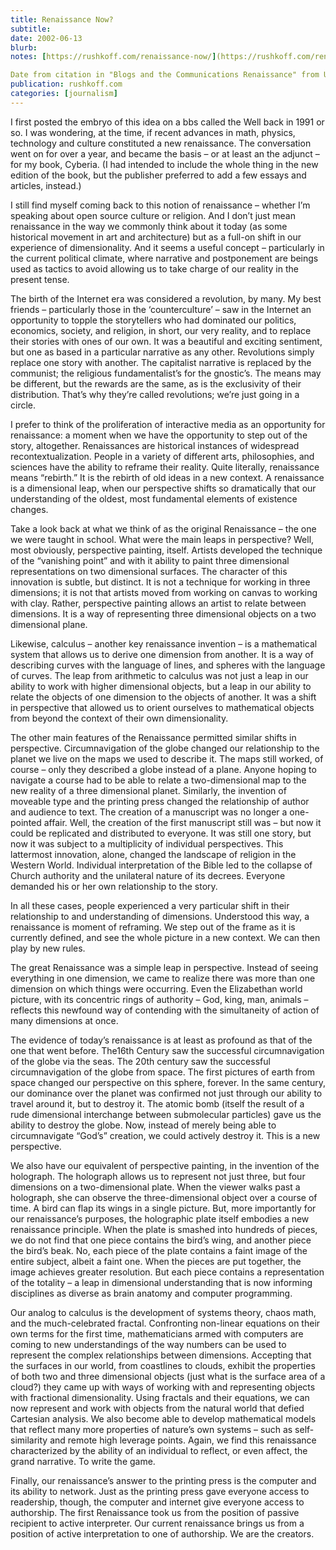 ```yaml
---
title: Renaissance Now?
subtitle: 
date: 2002-06-13
blurb: 
notes: [https://rushkoff.com/renaissance-now/](https://rushkoff.com/renaissance-now/ "https://rushkoff.com/renaissance-now/")

Date from citation in "Blogs and the Communications Renaissance" from Uses of Blogs
publication: rushkoff.com
categories: [journalism]
---
```


I first posted the embryo of this idea on a bbs called the Well back in 1991 or so. I was wondering, at the time, if recent advances in math, physics, technology and culture constituted a new renaissance. The conversation went on for over a year, and became the basis – or at least an the adjunct – for my book, Cyberia. (I had intended to include the whole thing in the new edition of the book, but the publisher preferred to add a few essays and articles, instead.)

I still find myself coming back to this notion of renaissance – whether I’m speaking about open source culture or religion. And I don’t just mean renaissance in the way we commonly think about it today (as some historical movement in art and architecture) but as a full-on shift in our experience of dimensionality. And it seems a useful concept – particularly in the current political climate, where narrative and postponement are beings used as tactics to avoid allowing us to take charge of our reality in the present tense.

The birth of the Internet era was considered a revolution, by many. My best friends – particularly those in the ‘counterculture’ – saw in the Internet an opportunity to topple the storytellers who had dominated our politics, economics, society, and religion, in short, our very reality, and to replace their stories with ones of our own. It was a beautiful and exciting sentiment, but one as based in a particular narrative as any other. Revolutions simply replace one story with another. The capitalist narrative is replaced by the communist; the religious fundamentalist’s for the gnostic’s. The means may be different, but the rewards are the same, as is the exclusivity of their distribution. That’s why they’re called revolutions; we’re just going in a circle.

I prefer to think of the proliferation of interactive media as an opportunity for renaissance: a moment when we have the opportunity to step out of the story, altogether. Renaissances are historical instances of widespread recontextualization. People in a variety of different arts, philosophies, and sciences have the ability to reframe their reality. Quite literally, renaissance means “rebirth.” It is the rebirth of old ideas in a new context. A renaissance is a dimensional leap, when our perspective shifts so dramatically that our understanding of the oldest, most fundamental elements of existence changes.

Take a look back at what we think of as the original Renaissance – the one we were taught in school. What were the main leaps in perspective? Well, most obviously, perspective painting, itself. Artists developed the technique of the “vanishing point” and with it ability to paint three dimensional representations on two dimensional surfaces. The character of this innovation is subtle, but distinct. It is not a technique for working in three dimensions; it is not that artists moved from working on canvas to working with clay. Rather, perspective painting allows an artist to relate between dimensions. It is a way of representing three dimensional objects on a two dimensional plane.

Likewise, calculus – another key renaissance invention – is a mathematical system that allows us to derive one dimension from another. It is a way of describing curves with the language of lines, and spheres with the language of curves. The leap from arithmetic to calculus was not just a leap in our ability to work with higher dimensional objects, but a leap in our ability to relate the objects of one dimension to the objects of another. It was a shift in perspective that allowed us to orient ourselves to mathematical objects from beyond the context of their own dimensionality.

The other main features of the Renaissance permitted similar shifts in perspective. Circumnavigation of the globe changed our relationship to the planet we live on the maps we used to describe it. The maps still worked, of course – only they described a globe instead of a plane. Anyone hoping to navigate a course had to be able to relate a two-dimensional map to the new reality of a three dimensional planet. Similarly, the invention of moveable type and the printing press changed the relationship of author and audience to text. The creation of a manuscript was no longer a one-pointed affair. Well, the creation of the first manuscript still was – but now it could be replicated and distributed to everyone. It was still one story, but now it was subject to a multiplicity of individual perspectives. This lattermost innovation, alone, changed the landscape of religion in the Western World. Individual interpretation of the Bible led to the collapse of Church authority and the unilateral nature of its decrees. Everyone demanded his or her own relationship to the story.

In all these cases, people experienced a very particular shift in their relationship to and understanding of dimensions. Understood this way, a renaissance is moment of reframing. We step out of the frame as it is currently defined, and see the whole picture in a new context. We can then play by new rules.

The great Renaissance was a simple leap in perspective. Instead of seeing everything in one dimension, we came to realize there was more than one dimension on which things were occurring. Even the Elizabethan world picture, with its concentric rings of authority – God, king, man, animals – reflects this newfound way of contending with the simultaneity of action of many dimensions at once.

The evidence of today’s renaissance is at least as profound as that of the one that went before. The16th Century saw the successful circumnavigation of the globe via the seas. The 20th century saw the successful circumnavigation of the globe from space. The first pictures of earth from space changed our perspective on this sphere, forever. In the same century, our dominance over the planet was confirmed not just through our ability to travel around it, but to destroy it. The atomic bomb (itself the result of a rude dimensional interchange between submolecular particles) gave us the ability to destroy the globe. Now, instead of merely being able to circumnavigate “God’s” creation, we could actively destroy it. This is a new perspective.

We also have our equivalent of perspective painting, in the invention of the holograph. The holograph allows us to represent not just three, but four dimensions on a two-dimensional plate. When the viewer walks past a holograph, she can observe the three-dimensional object over a course of time. A bird can flap its wings in a single picture. But, more importantly for our renaissance’s purposes, the holographic plate itself embodies a new renaissance principle. When the plate is smashed into hundreds of pieces, we do not find that one piece contains the bird’s wing, and another piece the bird’s beak. No, each piece of the plate contains a faint image of the entire subject, albeit a faint one. When the pieces are put together, the image achieves greater resolution. But each piece contains a representation of the totality – a leap in dimensional understanding that is now informing disciplines as diverse as brain anatomy and computer programming.

Our analog to calculus is the development of systems theory, chaos math, and the much-celebrated fractal. Confronting non-linear equations on their own terms for the first time, mathematicians armed with computers are coming to new understandings of the way numbers can be used to represent the complex relationships between dimensions. Accepting that the surfaces in our world, from coastlines to clouds, exhibit the properties of both two and three dimensional objects (just what is the surface area of a cloud?) they came up with ways of working with and representing objects with fractional dimensionality. Using fractals and their equations, we can now represent and work with objects from the natural world that defied Cartesian analysis. We also become able to develop mathematical models that reflect many more properties of nature’s own systems – such as self-similarity and remote high leverage points. Again, we find this renaissance characterized by the ability of an individual to reflect, or even affect, the grand narrative. To write the game.

Finally, our renaissance’s answer to the printing press is the computer and its ability to network. Just as the printing press gave everyone access to readership, though, the computer and internet give everyone access to authorship. The first Renaissance took us from the position of passive recipient to active interpreter. Our current renaissance brings us from a position of active interpretation to one of authorship. We are the creators.
